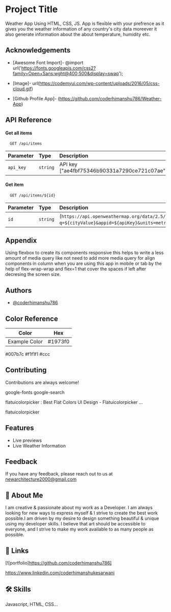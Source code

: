 # Project Title

Weather App Using HTML, CSS, JS. App is flexible with your prefrence as it gives you the weather information of any country's city data moreever it also generate information about the about temperature, humidity etc.  


## Acknowledgements

 - [Awesome Font Import]- @import url('https://fonts.googleapis.com/css2?family=Open+Sans:wght@400;500&display=swap');

 - [Image]- url(https://codemyui.com/wp-content/uploads/2016/05/css-cloud.gif)

 - [Github Profile App]- (https://github.com/coderhimanshu786/Weather-App)


## API Reference

#### Get all items

```http
  GET /api/items
```

| Parameter | Type     | Description                |
| :-------- | :------- | :------------------------- |
| `api_key` | `string` | API key ["ae4fbf75346b90331a7290ce721c07ae"]|

#### Get item

```http
  GET /api/items/${id}
```

| Parameter | Type     | Description                       |
| :-------- | :------- | :-------------------------------- |
| `id`      | `string` | (`https://api.openweathermap.org/data/2.5/weather?q=${cityValue}&appid=${apiKey}&units=metric`) |



## Appendix

Using flexbox to create its components responsive this helps to write a less amount of media query like not need to add more media query for align components in column when you are using this app in mobile or tab by the help of flex-wrap-wrap and flex=1 that cover the spaces if left after decresing the screen size.


## Authors

- [@coderhimanshu786](https://www.github.com/coderhimanshu786)

## Color Reference

| Color             | Hex                                                                |
| ----------------- | ------------------------------------------------------------------ |
| Example Color | #1973f0
#007b7c
#f1f1f1
#ccc


## Contributing

Contributions are always welcome!

google-fonts
google-search

flatuicolorpicker : Best Flat Colors UI Design - Flatuicolorpicker ...

flatuicolorpicker


## Features

- Live previews
- Live Weather Information


## Feedback

If you have any feedback, please reach out to us at newarchitecture2000@gmail.com


## 🚀 About Me
I am creative & passionate about my work as a Developer. I am always looking for new ways to express myself & I strive to create the best work possible.I am driven by my desire to design something beautiful & unique using my developer skills. I believe that art should be accessible to everyone, and I strive to make my work available to as many people as possible.


## 🔗 Links
[![portfolio]https://github.com/coderhimanshu786]

https://www.linkedin.com/coderhimanshukesarwani


## 🛠 Skills
Javascript, HTML, CSS...
